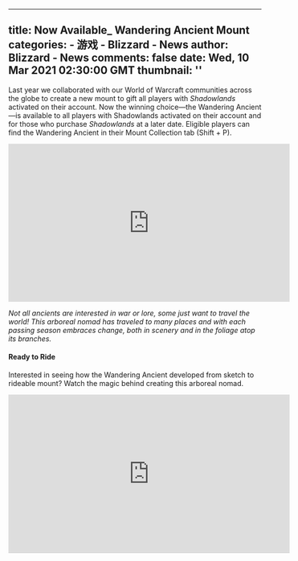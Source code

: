 
---
title: Now Available_ Wandering Ancient Mount
categories: 
    - 游戏
    - Blizzard - News
author: Blizzard - News
comments: false
date: Wed, 10 Mar 2021 02:30:00 GMT
thumbnail: ''
---

<div>   
<p></p>

<p>Last year we collaborated with our World of Warcraft communities across the globe to create a new mount to gift all players with <em>Shadowlands</em> activated on their account. Now the winning choice—the Wandering Ancient—is available to all players with Shadowlands activated on their account and for those who purchase <em>Shadowlands</em> at a later date. Eligible players can find the Wandering Ancient in their Mount Collection tab (Shift + P).</p>
<!--15-SECOND PROMO VIDEO EMBED-->

<aside alt="Wandering Ancient" class="video-container center-block">
<div class="video"><iframe allowfullscreen="true" frameborder="0" height="315" src="https://youtube.com/embed/tHG2v-D5pu8" width="560"></iframe></div>
</aside>

<p><em>Not all ancients are interested in war or lore, some just want to travel the world! This arboreal nomad has traveled to many places and with each passing season embraces change, both in scenery and in the foliage atop its branches.</em></p>

<h4>Ready to Ride</h4>

<p>Interested in seeing how the Wandering Ancient developed from sketch to rideable mount? Watch the magic behind creating this arboreal nomad.</p>
<!--BEHIND-THE-SCENES VIDEO EMBED-->

<div class="centered" style="margin-bottom:25px;"><iframe allowfullscreen frameborder="0" height="315" src="https://www.youtube.com/embed/eENIDgWsWSg?theme=light&color=white&cc_load_policy=1&HD=1&rel=0&showinfo=0" style="border-bottom:1px solid lightgray;" width="560"></iframe></div>
  
</div>
            